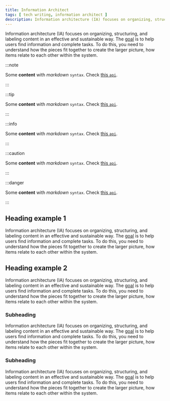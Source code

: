 ```yaml
---
title: Information Architect
tags: [ tech writing, information architect ]
description: Information architecture (IA) focuses on organizing, structuring, and labeling content in an effective and sustainable way.  The goal is to help users find information and complete tasks.  To do this, you need to understand how the pieces fit together to create the larger picture, how items relate to each other within the system. 
---
```



Information architecture (IA) focuses on organizing, structuring, and labeling content in an effective and sustainable way.  The [goal](how-tos/how-tos.md) is to help users find information and complete tasks.  To do this, you need to understand how the pieces fit together to create the larger picture, how items relate to each other within the system. 

:::note

Some **content** with _markdown_ `syntax`. Check [this `api`](#).

:::

:::tip

Some **content** with _markdown_ `syntax`. Check [this `api`](#).

:::

:::info

Some **content** with _markdown_ `syntax`. Check [this `api`](#).

:::

:::caution

Some **content** with _markdown_ `syntax`. Check [this `api`](#).

:::

:::danger

Some **content** with _markdown_ `syntax`. Check [this `api`](#).

:::

## Heading example 1
Information architecture (IA) focuses on organizing, structuring, and labeling content in an effective and sustainable way.  The [goal](how-tos/how-tos.md) is to help users find information and complete tasks.  To do this, you need to understand how the pieces fit together to create the larger picture, how items relate to each other within the system. 

## Heading example 2
Information architecture (IA) focuses on organizing, structuring, and labeling content in an effective and sustainable way.  The [goal](how-tos/how-tos.md) is to help users find information and complete tasks.  To do this, you need to understand how the pieces fit together to create the larger picture, how items relate to each other within the system. 

### Subheading
Information architecture (IA) focuses on organizing, structuring, and labeling content in an effective and sustainable way.  The [goal](how-tos/how-tos.md) is to help users find information and complete tasks.  To do this, you need to understand how the pieces fit together to create the larger picture, how items relate to each other within the system. 

### Subheading 
Information architecture (IA) focuses on organizing, structuring, and labeling content in an effective and sustainable way.  The [goal](how-tos/how-tos.md) is to help users find information and complete tasks.  To do this, you need to understand how the pieces fit together to create the larger picture, how items relate to each other within the system. 